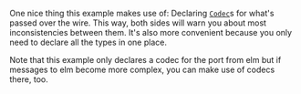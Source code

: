 One nice thing this example makes use of:
Declaring [`Codec`](https://dark.elm.dmy.fr/packages/miniBill/elm-codec/latest/)s for what's passed over the wire.
This way, both sides will warn you about most inconsistencies between them.
It's also more convenient because you only need to declare all the types in one place.

Note that this example only declares a codec for the port from elm but if messages to elm become more complex, you can make use of codecs there, too.
